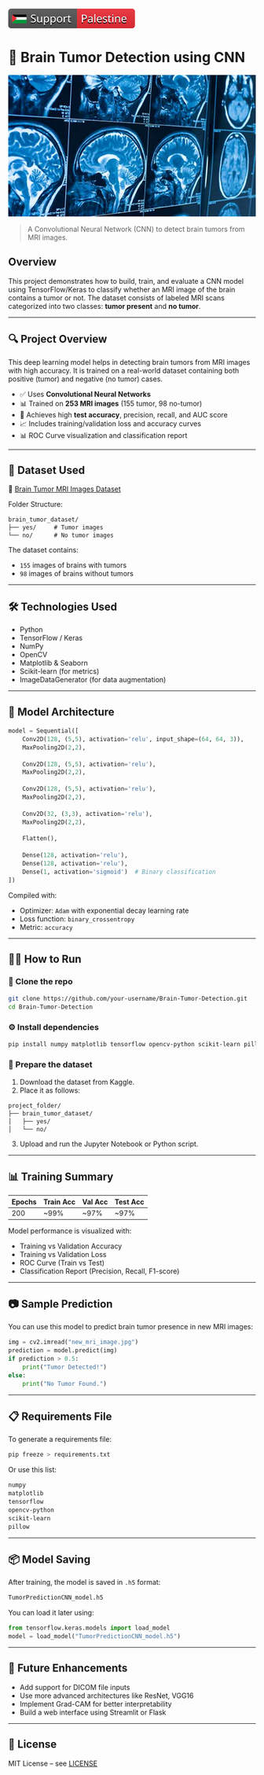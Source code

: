 [![Support Palestine](https://raw.githubusercontent.com/Ademking/Support-Palestine/main/Support-Palestine.svg)](https://www.map.org.uk)

# 🧠 Brain Tumor Detection using CNN

![Object Detection](headxrayteaser.jpg)

> A Convolutional Neural Network (CNN) to detect brain tumors from MRI images.

## Overview

This project demonstrates how to build, train, and evaluate a CNN model using TensorFlow/Keras to classify whether an MRI image of the brain contains a tumor or not. The dataset consists of labeled MRI scans categorized into two classes: **tumor present** and **no tumor**.

---

## 🔍 Project Overview

This deep learning model helps in detecting brain tumors from MRI images with high accuracy. It is trained on a real-world dataset containing both positive (tumor) and negative (no tumor) cases.

- ✅ Uses **Convolutional Neural Networks**
- 📊 Trained on **253 MRI images** (155 tumor, 98 no-tumor)
- 🧪 Achieves high **test accuracy**, precision, recall, and AUC score
- 📈 Includes training/validation loss and accuracy curves
- 📊 ROC Curve visualization and classification report

---

## 📁 Dataset Used

🔗 [Brain Tumor MRI Images Dataset](https://www.kaggle.com/navoneel/brain-mri-images-for-brain-tumor-detection)

Folder Structure:
```
brain_tumor_dataset/
├── yes/     # Tumor images
└── no/      # No tumor images
```

The dataset contains:
- `155` images of brains with tumors
- `98` images of brains without tumors

---

## 🛠️ Technologies Used

- Python
- TensorFlow / Keras
- NumPy
- OpenCV
- Matplotlib & Seaborn
- Scikit-learn (for metrics)
- ImageDataGenerator (for data augmentation)

---

## 🧠 Model Architecture

```python
model = Sequential([
    Conv2D(128, (5,5), activation='relu', input_shape=(64, 64, 3)),
    MaxPooling2D(2,2),

    Conv2D(128, (5,5), activation='relu'),
    MaxPooling2D(2,2),

    Conv2D(128, (5,5), activation='relu'),
    MaxPooling2D(2,2),

    Conv2D(32, (3,3), activation='relu'),
    MaxPooling2D(2,2),

    Flatten(),

    Dense(128, activation='relu'),
    Dense(128, activation='relu'),
    Dense(1, activation='sigmoid')  # Binary classification
])
```

Compiled with:
- Optimizer: `Adam` with exponential decay learning rate
- Loss function: `binary_crossentropy`
- Metric: `accuracy`

---

## 🏃‍♂️ How to Run

### 🔽 Clone the repo

```bash
git clone https://github.com/your-username/Brain-Tumor-Detection.git
cd Brain-Tumor-Detection
```

### ⚙️ Install dependencies

```bash
pip install numpy matplotlib tensorflow opencv-python scikit-learn pillow
```

### 📂 Prepare the dataset

1. Download the dataset from Kaggle.
2. Place it as follows:
```
project_folder/
├── brain_tumor_dataset/
│   ├── yes/
│   └── no/
```

3. Upload and run the Jupyter Notebook or Python script.

---

## 📊 Training Summary

| Epochs | Train Acc | Val Acc | Test Acc |
|--------|-----------|---------|----------|
| 200    | ~99%      | ~97%    | ~97%     |

Model performance is visualized with:
- Training vs Validation Accuracy
- Training vs Validation Loss
- ROC Curve (Train vs Test)
- Classification Report (Precision, Recall, F1-score)

---

## 📷 Sample Prediction

You can use this model to predict brain tumor presence in new MRI images:

```python
img = cv2.imread("new_mri_image.jpg")
prediction = model.predict(img)
if prediction > 0.5:
    print("Tumor Detected!")
else:
    print("No Tumor Found.")
```

---

## 📋 Requirements File

To generate a requirements file:

```bash
pip freeze > requirements.txt
```

Or use this list:

```txt
numpy
matplotlib
tensorflow
opencv-python
scikit-learn
pillow
```

---

## 📦 Model Saving

After training, the model is saved in `.h5` format:

```bash
TumorPredictionCNN_model.h5
```

You can load it later using:

```python
from tensorflow.keras.models import load_model
model = load_model("TumorPredictionCNN_model.h5")
```

---

## 🚀 Future Enhancements

- Add support for DICOM file inputs
- Use more advanced architectures like ResNet, VGG16
- Implement Grad-CAM for better interpretability
- Build a web interface using Streamlit or Flask

---

## 📄 License

MIT License – see [LICENSE](LICENSE)
